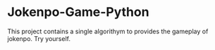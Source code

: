 # Jokenpo-Game-Python
This project contains a single algorithym to provides the gameplay of jokenpo. Try yourself.
